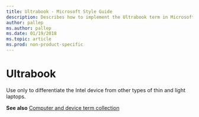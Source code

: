 ```yaml
---
title: Ultrabook - Microsoft Style Guide
description: Describes how to implement the Ultrabook term in Microsoft content and provides the computer and device term collection topic.
author: pallep
ms.author: pallep
ms.date: 01/19/2018
ms.topic: article
ms.prod: non-product-specific
---
```


# Ultrabook

Use only to differentiate the Intel device from other types of thin and light laptops.

**See also** [Computer and device term collection](~/a-z-word-list-term-collections/term-collections/computer-device-terms.md)
